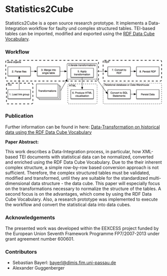 # Statistics2Cube 

Statistics2Cube is a open source research prototype. It implements a Data-Integration workflow for faulty und complex structured tables.
TEI-based tables can be imported, modified and exported using the [RDF Data Cube Vocabulary](http://www.w3.org/TR/vocab-data-cube/).

### Workflow 

![Workflow](img/workflow.jpg "Workflow")

### Publication

Further information can be found in here: [Data-Transformation on historical data using the RDF Data Cube Vocabulary](http://dx.doi.org/10.1145/2809563.2809579})

**Paper Abstract:**

This work describes a Data-Integration process, in particular, how XML-based TEI documents with statistical data can be normalized, converted and enriched using the RDF Data Cube Vocabulary. Due to the their inherent complex structure, a simple row-by-row based conversion approach is not sufficient. Therefore, the complex structured tables must be validated, modified and transformed, until they are suitable for the standardized multi-dimensional data structure - the data cube. This paper will especially focus on the transformations necessary to normalize the structure of the tables. A second focus is on the advantages, which come by using the RDF Data Cube Vocabulary. Also, a research prototype was implemented to execute the workflow and convert the statistical data into data cubes.

### Acknowledgements

The presented work was developed within the EEXCESS project funded by the European Union Seventh Framework Programme FP7/2007-2013 under grant agreement number 600601.

### Contributors

* Sebastian Bayerl: bayerl@dimis.fim.uni-passau.de
* Alexander Guggenberger
